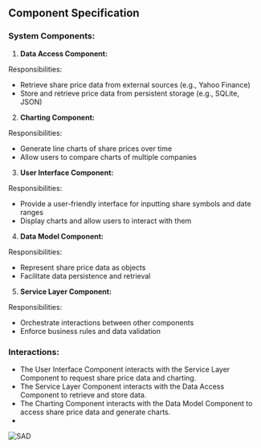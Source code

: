 ## Component Specification

### System Components:

1. **Data Access Component:**

Responsibilities:
- Retrieve share price data from external sources (e.g., Yahoo Finance)
- Store and retrieve price data from persistent storage (e.g., SQLite, JSON)

2. **Charting Component:**

Responsibilities:
- Generate line charts of share prices over time
- Allow users to compare charts of multiple companies

3. **User Interface Component:**

Responsibilities:
- Provide a user-friendly interface for inputting share symbols and date ranges
- Display charts and allow users to interact with them

4. **Data Model Component:**

Responsibilities:
- Represent share price data as objects
- Facilitate data persistence and retrieval

5. **Service Layer Component:**

Responsibilities:
- Orchestrate interactions between other components
- Enforce business rules and data validation

### Interactions:

- The User Interface Component interacts with the Service Layer Component to request share price data and charting.
- The Service Layer Component interacts with the Data Access Component to retrieve and store data.
- The Charting Component interacts with the Data Model Component to access share price data and generate charts.
-

![SAD](https://github.com/Raja108N/G3_SAD_Share-Price-Comparison-Web-Application/assets/159127703/cda57d45-99fa-40d6-9e34-0957fbff946c)



